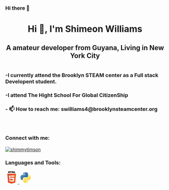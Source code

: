 ### Hi there 👋

<h1 align="center">Hi 👋, I'm Shimeon Williams</h1>
<h2 align="center">A amateur developer from Guyana, Living in New York City </h3>
<h1>
<h3> -I currently attend the Brooklyn STEAM center as a Full stack Developent student.<h3>
<h3> 
<h3>-I attend The Hight School For Global CitizenShip<h3>
- 📫 How to reach me: swilliams4@brooklynsteamcenter.org
<h3>
<br>
<h3 align="left">Connect with me:</h3>
<p align="left">
</p>
<a href="https://instagram.com/shimmytimson" target="blank"><img align="center" src="https://raw.githubusercontent.com/rahuldkjain/github-profile-readme-generator/master/src/images/icons/Social/instagram.svg" alt="shimmytimson" height="30" width="40" /></a>
</p>
<h3 align="left">Languages and Tools:</h3>
<p align="left"> <a href="https://www.w3.org/html/" target="_blank" rel="noreferrer"> <img src="https://raw.githubusercontent.com/devicons/devicon/master/icons/html5/html5-original-wordmark.svg" alt="html5" width="40" height="40"/> </a> <a href="https://www.python.org" target="_blank" rel="noreferrer"> <img src="https://raw.githubusercontent.com/devicons/devicon/master/icons/python/python-original.svg" alt="python" width="40" height="40"/> </a> </p>
<!--
**GummmyRice21/GummmyRice21** is a ✨ _special_ ✨ repository because its `README.md` (this file) appears on your GitHub profile.

Here are some ideas to get you started:

- 🔭 I’m currently working on ...
- 🌱 I’m currently learning ...
- 👯 I’m looking to collaborate on ...
- 🤔 I’m looking for help with ...
- 💬 Ask me about ...
- 📫 How to reach me: ...
- 😄 Pronouns: ...
- ⚡ Fun fact: ...
-->
